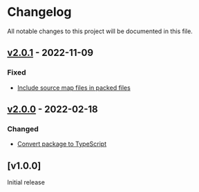 # Changelog
All notable changes to this project will be documented in this file.

<a name="v2.0.1"></a>
## [v2.0.1](https://github.com/rubensworks/arrayify-stream.js/compare/v2.0.0...v2.0.1) - 2022-11-09

### Fixed
* [Include source map files in packed files](https://github.com/rubensworks/arrayify-stream.js/commit/fb54b8071484307c50a78aea344ac807bbad5a90)

<a name="v2.0.0"></a>
## [v2.0.0](https://github.com/rubensworks/arrayify-stream.js/compare/v1.0.0...v2.0.0) - 2022-02-18

### Changed
* [Convert package to TypeScript ](https://github.com/rubensworks/arrayify-stream.js/commit/c1c4acf1868c374ad4d50d1a35e5fb599b88b837)

<a name="v1.0.0"></a>
## [v1.0.0]

Initial release